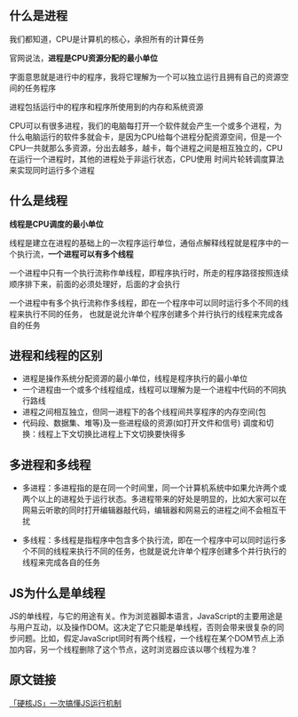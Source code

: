 ## 什么是进程
我们都知道，CPU是计算机的核心，承担所有的计算任务

官网说法，**进程是CPU资源分配的最小单位**

字面意思就是进行中的程序，我将它理解为一个可以独立运行且拥有自己的资源空间的任务程序

进程包括运行中的程序和程序所使用到的内存和系统资源

CPU可以有很多进程，我们的电脑每打开一个软件就会产生一个或多个进程，为什么电脑运行的软件多就会卡，是因为CPU给每个进程分配资源空间，但是一个CPU一共就那么多资源，分出去越多，越卡，每个进程之间是相互独立的，CPU在运行一个进程时，其他的进程处于非运行状态，CPU使用 时间片轮转调度算法 来实现同时运行多个进程


## 什么是线程

**线程是CPU调度的最小单位**

线程是建立在进程的基础上的一次程序运行单位，通俗点解释线程就是程序中的一个执行流，**一个进程可以有多个线程**

一个进程中只有一个执行流称作单线程，即程序执行时，所走的程序路径按照连续顺序排下来，前面的必须处理好，后面的才会执行

一个进程中有多个执行流称作多线程，即在一个程序中可以同时运行多个不同的线程来执行不同的任务， 也就是说允许单个程序创建多个并行执行的线程来完成各自的任务

## 进程和线程的区别
- 进程是操作系统分配资源的最小单位，线程是程序执行的最小单位
- 一个进程由一个或多个线程组成，线程可以理解为是一个进程中代码的不同执行路线
- 进程之间相互独立，但同一进程下的各个线程间共享程序的内存空间(包
- 代码段、数据集、堆等)及一些进程级的资源(如打开文件和信号)
调度和切换：线程上下文切换比进程上下文切换要快得多


## 多进程和多线程
- 多进程：多进程指的是在同一个时间里，同一个计算机系统中如果允许两个或两个以上的进程处于运行状态。多进程带来的好处是明显的，比如大家可以在网易云听歌的同时打开编辑器敲代码，编辑器和网易云的进程之间不会相互干扰

- 多线程：多线程是指程序中包含多个执行流，即在一个程序中可以同时运行多个不同的线程来执行不同的任务，也就是说允许单个程序创建多个并行执行的线程来完成各自的任务


## JS为什么是单线程
JS的单线程，与它的用途有关。作为浏览器脚本语言，JavaScript的主要用途是与用户互动，以及操作DOM。这决定了它只能是单线程，否则会带来很复杂的同步问题。比如，假定JavaScript同时有两个线程，一个线程在某个DOM节点上添加内容，另一个线程删除了这个节点，这时浏览器应该以哪个线程为准？

## 原文链接

[「硬核JS」一次搞懂JS运行机制](https://juejin.cn/post/6844904050543034376#heading-20)